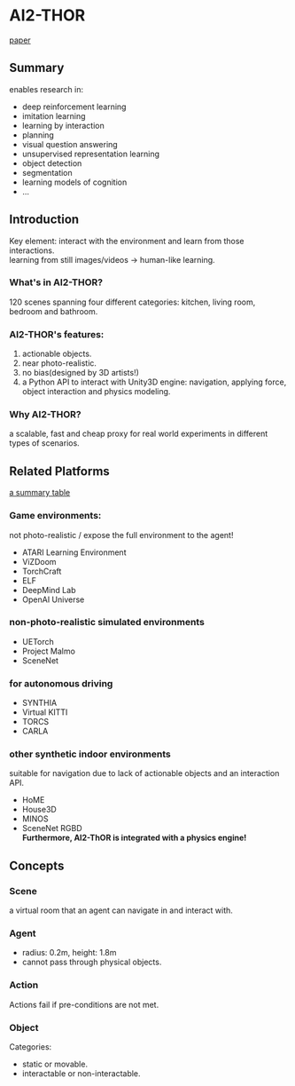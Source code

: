 # AI2-THOR

[paper](https://arxiv.org/pdf/1712.05474.pdf)

## Summary
enables research in:  
* deep reinforcement learning
* imitation learning
* learning by interaction
* planning
* visual question answering
* unsupervised representation learning
* object detection
* segmentation
* learning models of cognition
* ...

## Introduction
Key element: interact with the environment and learn from those interactions.  
learning from still images/videos -> human-like learning.  

### What's in AI2-THOR?
120 scenes spanning four different categories: kitchen, living room, bedroom and bathroom.  
  
### AI2-THOR's features:  
1. actionable objects.  
2. near photo-realistic.  
3. no bias(designed by 3D artists!)  
4. a Python API to interact with Unity3D engine: navigation, applying force, object interaction and physics modeling.  
  
### Why AI2-THOR?
a scalable, fast and cheap proxy for real world experiments in different types of scenarios.  

## Related Platforms
[a summary table](https://arxiv.org/pdf/1712.05474.pdf#page=3)
### Game environments: 
not photo-realistic / expose the full environment to the agent!  
* ATARI Learning Environment
* ViZDoom
* TorchCraft
* ELF
* DeepMind Lab
* OpenAI Universe

### non-photo-realistic simulated environments
* UETorch
* Project Malmo
* SceneNet

### for autonomous driving
* SYNTHIA
* Virtual KITTI
* TORCS
* CARLA

### other synthetic indoor environments
suitable for navigation due to lack of actionable objects and an interaction API.  
* HoME
* House3D
* MINOS
* SceneNet RGBD  
**Furthermore, AI2-ThOR is integrated with a physics engine!**

## Concepts
### Scene
a virtual room that an agent can navigate in and interact with.  

### Agent
* radius: 0.2m, height: 1.8m
* cannot pass through physical objects.

### Action
Actions fail if pre-conditions are not met.

### Object
Categories:  
* static or movable.  
* interactable or non-interactable.  





